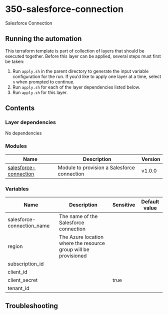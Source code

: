 # 350-salesforce-connection

Salesforce Connection

## Running the automation

This terraform template is part of collection of layers that should be executed together. Before this layer
can be applied, several steps must first be taken:

1. Run `apply.sh` in the parent directory to generate the input variable configuration for the run. If you'd like to apply one layer at a time, select `n` when prompted to continue.
2. Run `apply.sh` for each of the layer dependencies listed below.
3. Run `apply.sh` for this layer.

## Contents

### Layer dependencies


No dependencies

### Modules

| Name | Description | Version |
|------|-------------|---------|
| [salesforce-connection](https://github.com/Client-Engineering-Industry-Squad-1/terraform-salesforce-connection) | Module to provision a Salesforce connection | v1.0.0 |

### Variables

| Name | Description | Sensitive | Default value |
|------|-------------|-----------|---------------|
| salesforce-connection_name | The name of the Salesforce connection |  |  |
| region | The Azure location where the resource group will be provisioned |  |  |
| subscription_id |  |  |  |
| client_id |  |  |  |
| client_secret |  | true |  |
| tenant_id |  |  |  |

## Troubleshooting

